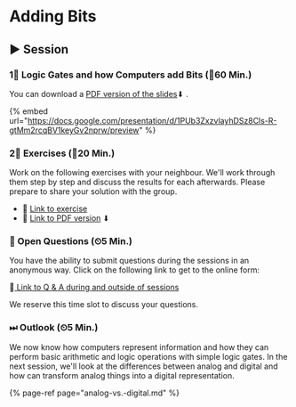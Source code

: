 # Adding Bits

## ▶ Session

### 1⃣ Logic Gates and how Computers add Bits \(⏲60 Min.\)

You can download a [PDF version of the slides](https://docs.google.com/presentation/d/1PUb3ZxzvlayhDSz8Cls-R-gtMm2rcqBV1keyGv2nprw/export?format=pdf)⬇ .

{% embed url="https://docs.google.com/presentation/d/1PUb3ZxzvlayhDSz8Cls-R-gtMm2rcqBV1keyGv2nprw/preview" %}

### 2⃣ Exercises \(⏲20 Min.\)

Work on the following exercises with your neighbour. We'll work through them step by step and discuss the results for each afterwards. Please prepare to share your solution with the group.

* 🔗 [Link to exercise](https://docs.google.com/document/d/1FE1ZtfP1KX3kNcyZkgSfA-Z8CqETuGAYquCZjh1fZO0/preview)
* 🔗 [Link to PDF version](https://docs.google.com/document/d/1FE1ZtfP1KX3kNcyZkgSfA-Z8CqETuGAYquCZjh1fZO0/export?format=pdf) ⬇ 

### 🔁 Open Questions \(⏲5 Min.\)

You have the ability to submit questions during the sessions in an anonymous way. Click on the following link to get to the online form:

🔗[ Link to Q & A during and outside of sessions](https://www.menti.com/7cf611ab)

We reserve this time slot to discuss your questions.

### ⏭ Outlook \(⏲5 Min.\)

We now know how computers represent information and how they can perform basic arithmetic and logic operations with simple logic gates. In the next session, we'll look at the differences between analog and digital and how can transform analog things into a digital representation.

{% page-ref page="analog-vs.-digital.md" %}

